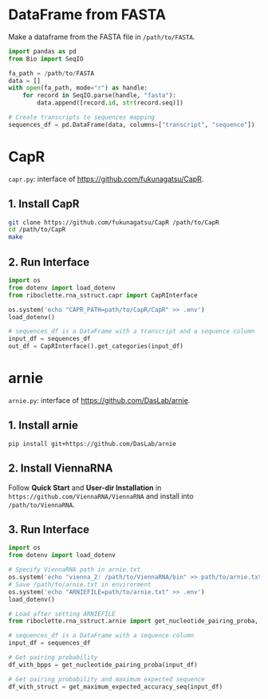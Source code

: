 # DataFrame from FASTA

Make a dataframe from the FASTA file in `/path/to/FASTA`.
```python
import pandas as pd
from Bio import SeqIO

fa_path = /path/to/FASTA
data = []
with open(fa_path, mode="r") as handle:
    for record in SeqIO.parse(handle, "fasta"):
        data.append([record.id, str(record.seq)])

# Create transcripts to sequences mapping
sequences_df = pd.DataFrame(data, columns=["transcript", "sequence"])
```

# CapR
`capr.py`: interface of https://github.com/fukunagatsu/CapR.

## 1. Install CapR
```bash
git clone https://github.com/fukunagatsu/CapR /path/to/CapR
cd /path/to/CapR
make
```

## 2. Run Interface
```python
import os
from dotenv import load_dotenv
from riboclette.rna_sstruct.capr import CapRInterface

os.system('echo "CAPR_PATH=path/to/CapR/CapR" >> .env')
load_dotenv()

# sequences_df is a DataFrame with a transcript and a sequence column
input_df = sequences_df
out_df = CapRInterface().get_categories(input_df)
```

# arnie
`arnie.py`: interface of https://github.com/DasLab/arnie.

## 1. Install arnie
```
pip install git+https://github.com/DasLab/arnie
```
## 2. Install ViennaRNA 
Follow **Quick Start** and **User-dir Installation** in `https://github.com/ViennaRNA/ViennaRNA` and install into `/path/to/ViennaRNA`.

## 3. Run Interface
```python
import os
from dotenv import load_dotenv

# Specify ViennaRNA path in arnie.txt
os.system('echo "vienna_2: /path/to/ViennaRNA/bin" >> path/to/arnie.txt')
# Save /path/to/arnie.txt in envirorment
os.system('echo "ARNIEFILE=path/to/arnie.txt" >> .env')
load_dotenv()

# Load after setting ARNIEFILE
from riboclette.rna_sstruct.arnie import get_nucleotide_pairing_proba, get_maximum_expected_accuracy_seq

# sequences_df is a DataFrame with a sequence column
input_df = sequences_df

# Get pairing probability
df_with_bpps = get_nucleotide_pairing_proba(input_df)

# Get pairing probability and maximum expected sequence
df_with_struct = get_maximum_expected_accuracy_seq(input_df)
```